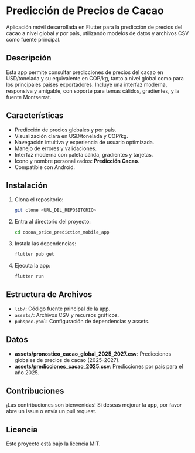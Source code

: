 # Predicción de Precios de Cacao

Aplicación móvil desarrollada en Flutter para la predicción de precios del cacao a nivel global y por país, utilizando modelos de datos y archivos CSV como fuente principal.

## Descripción

Esta app permite consultar predicciones de precios del cacao en USD/tonelada y su equivalente en COP/kg, tanto a nivel global como para los principales países exportadores. Incluye una interfaz moderna, responsiva y amigable, con soporte para temas cálidos, gradientes, y la fuente Montserrat.

## Características

- Predicción de precios globales y por país.
- Visualización clara en USD/tonelada y COP/kg.
- Navegación intuitiva y experiencia de usuario optimizada.
- Manejo de errores y validaciones.
- Interfaz moderna con paleta cálida, gradientes y tarjetas.
- Icono y nombre personalizados: **Predicción Cacao**.
- Compatible con Android.

## Instalación

1. Clona el repositorio:
   ```bash
   git clone <URL_DEL_REPOSITORIO>
   ```
2. Entra al directorio del proyecto:
   ```bash
   cd cocoa_price_prediction_mobile_app
   ```
3. Instala las dependencias:
   ```bash
   flutter pub get
   ```
4. Ejecuta la app:
   ```bash
   flutter run
   ```

## Estructura de Archivos

- `lib/`: Código fuente principal de la app.
- `assets/`: Archivos CSV y recursos gráficos.
- `pubspec.yaml`: Configuración de dependencias y assets.

## Datos

- **assets/pronostico_cacao_global_2025_2027.csv**: Predicciones globales de precios de cacao (2025-2027).
- **assets/predicciones_cacao_2025.csv**: Predicciones por país para el año 2025.

## Contribuciones

¡Las contribuciones son bienvenidas! Si deseas mejorar la app, por favor abre un issue o envía un pull request.

## Licencia

Este proyecto está bajo la licencia MIT.
